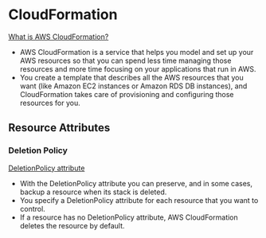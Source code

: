 # CloudFormation

[What is AWS CloudFormation?](https://docs.aws.amazon.com/AWSCloudFormation/latest/UserGuide/Welcome.html)

- AWS CloudFormation is a service that helps you model and set up your AWS resources so that you can spend less time managing those resources and more time focusing on your applications that run in AWS.
- You create a template that describes all the AWS resources that you want (like Amazon EC2 instances or Amazon RDS DB instances), and CloudFormation takes care of provisioning and configuring those resources for you.


## Resource Attributes

### Deletion Policy

[DeletionPolicy attribute](https://docs.aws.amazon.com/AWSCloudFormation/latest/UserGuide/aws-attribute-deletionpolicy.html)

- With the DeletionPolicy attribute you can preserve, and in some cases, backup a resource when its stack is deleted.
- You specify a DeletionPolicy attribute for each resource that you want to control.
- If a resource has no DeletionPolicy attribute, AWS CloudFormation deletes the resource by default.
